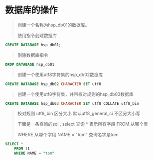 # 数据库的操作

> 创建一个名称为hsp_db01的数据库。
>
>使用指令创建数据库
>
``` sql 
CREATE DATABASE hsp_db01;
``` 

> 删除数据库指令
>
``` sql 
DROP DATABASE hsp_db01
``` 

> 创建一个使用utf8字符集的hsp_db02数据库
>
``` sql 
CREATE DATABASE hsp_db02 CHARACTER SET utf8
``` 

> 创建一个使用utf8字符集，并带校对规则的hsp_db03数据库
>
``` sql 
CREATE DATABASE hsp_db03 CHARACTER SET utf8 COLLATE utf8_bin
``` 

> 校对规则 utf8_bin 区分大小 默认utf8_general_ci 不区分大小写
>
> 下面是一条查询的sql , select 查询 * 表示所有字段 FROM 从哪个表
>
> WHERE 从哪个字段 NAME = "tom" 查询名字是tom
>
``` sql
SELECT *  
	FROM t1 
	WHERE NAME = "tom"
``` 
